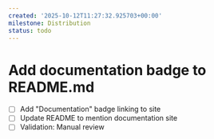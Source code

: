 ```yaml
---
created: '2025-10-12T11:27:32.925703+00:00'
milestone: Distribution
status: todo
---
```


# Add documentation badge to README.md

- [ ] Add "Documentation" badge linking to site
- [ ] Update README to mention documentation site
- [ ] Validation: Manual review
